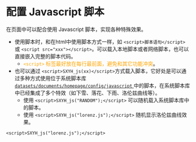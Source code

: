 # 配置 Javascript 脚本

在页面中可以配合使用 Javascript 脚本，实现各种特殊效果。

- 使用脚本时，和在html中使用脚本方式一样，如 `<script>脚本语句</script>` 或 `<script src="xxx"></script>`。可以载入本地脚本或者网络脚本，也可以直接嵌入完整的脚本代码。
	- <font color="orange">`<script>` 标签最好放在每行最前面，避免和其它功能冲突</font>。
- 也可以通过 `<script>SXYH_js(xx)</script>`方式载入脚本，它好处是可以通过多种方式使用位于系统脚本库 [`datasets/documents/homepage/config/javascript` ]({{APP_PATH}}homepage/config/javascript) 中的脚本，在系统脚本库中已经集成了多个特效（如下雪、落花、下雨、洛伦兹曲线等）。
	- 使用 `<script>SXYH_js("RANDOM");</script>` 可以随机载入系统脚本库中的脚本。
	- 使用 `<script>SXYH_js("lorenz.js");</script>` 随机显示洛伦兹曲线效果。

```
<script>SXYH_js("lorenz.js");</script>
```

<script>SXYH_js("lorenz.js");</script>
